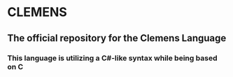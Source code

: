 # CLEMENS

## The official repository for the Clemens Language

### This language is utilizing a C#-like syntax while being based on C